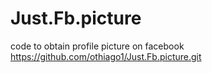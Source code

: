 # Just.Fb.picture
code to obtain profile picture on facebook
https://github.com/othiago1/Just.Fb.picture.git
